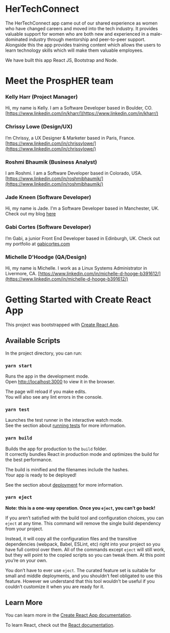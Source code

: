 
# HerTechConnect
The HerTechConnect app came out of our shared experience as women who have changed careers and moved into the tech industry. It provides valuable support for women who are both new and experienced in a male-dominated industry through mentorship and peer-to-peer support. Alongside this the app provides training content which allows the users to learn technology skills which will make them valuable employees.

We have built this app React JS, Bootstrap and Node.

# Meet the ProspHER team
### Kelly Harr (Project Manager)
Hi, my name is Kelly.  I am a Software Developer based in Boulder, CO.  [https://www.linkedin.com/in/kharr/](https://www.linkedin.com/in/kharr/)
### Chrissy Lowe (Design/UX)
I’m Chrissy, a UX Designer & Marketer based in Paris, France. [https://www.linkedin.com/in/chrissylowe/](https://www.linkedin.com/in/chrissylowe/)
### Roshmi Bhaumik (Business Analyst)
I am Roshmi. I am a Software Developer based in Colorado, USA. [https://www.linkedin.com/in/roshmibhaumik/](https://www.linkedin.com/in/roshmibhaumik/)
### Jade Kneen (Software Developer)
Hi, my name is Jade. I'm a Software Developer based in Manchester, UK. Check out my blog [here](http://www.jadekneen.dev)
### Gabi Cortes (Software Developer)
I’m Gabi, a junior Front End Developer based in Edinburgh, UK. Check out my portfolio at [gabicortes.com](https://www.gabicortes.com)
### Michelle D'Hoodge (QA/Design)
Hi, my name is Michelle.  I work as a Linux Systems Administrator  in Livermore, CA.  [https://www.linkedin.com/in/michelle-d-hooge-b391612/](https://www.linkedin.com/in/michelle-d-hooge-b391612/)

# Getting Started with Create React App

This project was bootstrapped with [Create React App](https://github.com/facebook/create-react-app).

## Available Scripts

In the project directory, you can run:

### `yarn start`

Runs the app in the development mode.\
Open [http://localhost:3000](http://localhost:3000) to view it in the browser.

The page will reload if you make edits.\
You will also see any lint errors in the console.

### `yarn test`

Launches the test runner in the interactive watch mode.\
See the section about [running tests](https://facebook.github.io/create-react-app/docs/running-tests) for more information.

### `yarn build`

Builds the app for production to the `build` folder.\
It correctly bundles React in production mode and optimizes the build for the best performance.

The build is minified and the filenames include the hashes.\
Your app is ready to be deployed!

See the section about [deployment](https://facebook.github.io/create-react-app/docs/deployment) for more information.

### `yarn eject`

**Note: this is a one-way operation. Once you `eject`, you can’t go back!**

If you aren’t satisfied with the build tool and configuration choices, you can `eject` at any time. This command will remove the single build dependency from your project.

Instead, it will copy all the configuration files and the transitive dependencies (webpack, Babel, ESLint, etc) right into your project so you have full control over them. All of the commands except `eject` will still work, but they will point to the copied scripts so you can tweak them. At this point you’re on your own.

You don’t have to ever use `eject`. The curated feature set is suitable for small and middle deployments, and you shouldn’t feel obligated to use this feature. However we understand that this tool wouldn’t be useful if you couldn’t customize it when you are ready for it.

## Learn More

You can learn more in the [Create React App documentation](https://facebook.github.io/create-react-app/docs/getting-started).

To learn React, check out the [React documentation](https://reactjs.org/).
